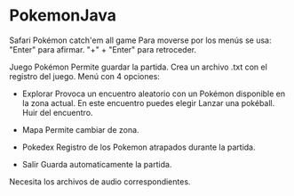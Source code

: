 # PokemonJava
Safari Pokémon catch'em all game
Para moverse por los menús se usa:
"Enter" para afirmar.
"+" + "Enter" para retroceder.


Juego Pokémon
Permite guardar la partida. Crea un archivo .txt con el registro del juego.
Menú con 4 opciones:
- Explorar
  Provoca un encuentro aleatorio con un Pokémon disponible en la zona actual.
  En este encuentro puedes elegir
  Lanzar una pokéball.
  Huir del encuentro.
  
- Mapa
  Permite cambiar de zona.

- Pokedex
  Registro de los Pokemon atrapados durante la partida.
  
- Salir
  Guarda automaticamente la partida.

Necesita los archivos de audio correspondientes.
